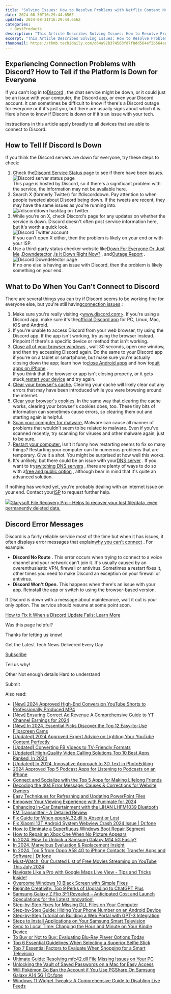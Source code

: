 ```yaml
---
title: "Solving Issues: How to Resolve Problems with Netflix Content Not Playing Correctly"
date: 2024-08-30T16:29:44.656Z
updated: 2024-08-31T16:29:44.656Z
categories:
  - BestProducts
description: "This Article Describes Solving Issues: How to Resolve Problems with Netflix Content Not Playing Correctly"
excerpt: "This Article Describes Solving Issues: How to Resolve Problems with Netflix Content Not Playing Correctly"
thumbnail: https://thmb.techidaily.com/d64a92b374563fd7f8dd564ef2b564a68a3b72b9d9892ee74121db7b4e7f60bc.jpg
---
```


## Experiencing Connection Problems with Discord? How to Tell if the Platform Is Down for Everyone
 If you can't log in to[Discord](https://www.lifewire.com/discord-4174046) , the chat service might be down, or it could just be an issue with your computer, the Discord app, or even your Discord account. It can sometimes be difficult to know if there's a Discord outage for everyone or if it's just you, but there are usually signs about which it is. Here's how to know if Discord is down or if it's an issue with your tech.

 Instructions in this article apply broadly to all devices that are able to connect to Discord.

## How to Tell If Discord Is Down

 If you think the Discord servers are down for everyone, try these steps to check:

1. Check the[Discord Service Status](https://status.discord.com) page to see if there have been issues.  
![Discord server status page](https://www.lifewire.com/thmb/yFSV49MklrykNCgZ93liSe1qZt0=/1500x0/filters:no_upscale():max_bytes(150000):strip_icc():format(webp)/is-discord-down-or-is-it-just-you-50256951-64f18a956bac488899f2b478d1c286a9.jpg)  
 This page is hosted by Discord, so if there's a significant problem with the service, the information may not be available here.
2. Search X (formerly Twitter) for #discorddown. Pay attention to when people tweeted about Discord being down. If the tweets are recent, they may have the same issues as you're running into.  
![#discorddown hashtag on Twitter](https://www.lifewire.com/thmb/VTkvVzzWtl2q1P78ZIep47rwOBo=/1500x0/filters:no_upscale():max_bytes(150000):strip_icc():format(webp)/is-discord-down-or-is-it-just-you-50256952-c360b9c4c6d64c2e8214179b37a1931a.jpg)
3. While you're on X, check Discord's page for any updates on whether the service is down. Discord doesn't often post service information here, but it's worth a quick look.  
![Discord Twitter account](https://www.lifewire.com/thmb/duH1jCzJjaIdBXNdYvzfWT2dzjk=/1500x0/filters:no_upscale():max_bytes(150000):strip_icc():format(webp)/is-discord-down-or-is-it-just-you-50256953-0ac75f448e784f739501c218e70589b5.jpg)  
 If you can't open X either, then the problem is likely on your end or with your ISP.
4. Use a third-party status checker website like[Down For Everyone Or Just Me](https://downforeveryoneorjustme.com/discord) ,[Downdetector](https://downdetector.com/status/discord/) ,[Is It Down Right Now?](https://www.isitdownrightnow.com/discord.com.html) , and[Outage.Report](https://outage.report/discord) .  
![Discord Downdetector page](https://www.lifewire.com/thmb/Dkbd1Gn7UxOCVbebPQPG9QuzVpQ=/1500x0/filters:no_upscale():max_bytes(150000):strip_icc():format(webp)/is-discord-down-or-is-it-just-you-50256954-e47fef8c259d4a9d805e652ae722fcbd.jpg)  
 If no one else is having an issue with Discord, then the problem is likely something on your end.

## What to Do When You Can't Connect to Discord

 There are several things you can try if Discord seems to be working fine for everyone else, but you're still having[connection issues](https://www.lifewire.com/fix-connection-issues-discord-5086484) :

1. Make sure you're really visiting <www.discord.com>. If you're using a Discord app, make sure it's the[official Discord app](https://discord.com/download) for PC, Linux, Mac, iOS and Android.
2. If you're unable to access Discord from your web browser, try using the Discord app. If the app isn't working, try using the browser instead. Pinpoint if there's a specific device or method that isn't working.
3. [Close all of your browser windows](https://www.lifewire.com/close-all-tabs-computer-android-browsers-4173831) , wait 30 seconds, open one window, and then try accessing Discord again. Do the same to your Discord app if you're on a tablet or smartphone, but make sure you're actually closing down the app; learn how to[close Android apps](https://www.lifewire.com/close-apps-on-android-4164116) and how to[quit apps on iPhone](https://www.lifewire.com/quit-apps-on-iphone-2000287) .  
 If you think that the browser or app isn't closing properly, or it gets stuck,[restart your device](https://www.lifewire.com/why-does-restarting-seem-to-fix-most-computer-problems-2624569) and try again.
4. [Clear your browser's cache.](https://www.lifewire.com/how-to-clear-cache-2617980) Clearing your cache will likely clear out any errors that may have been introduced while you were browsing around the internet.
5. [Clear your browser's cookies.](https://www.lifewire.com/how-to-delete-cookies-2617981) In the same way that clearing the cache works, clearing your browser's cookies does, too. These tiny bits of information can sometimes cause errors, so clearing them out and starting again is helpful.
6. [Scan your computer for malware.](https://www.lifewire.com/properly-scan-your-computer-for-viruses-and-other-malware-2624526) Malware can cause all manner of problems that wouldn't seem to be related to malware. Even if you've scanned recently, try scanning for viruses and other malware again, just to be sure.
7. [Restart your computer.](https://www.lifewire.com/how-to-reboot-a-computer-2624568) Isn't it funny how restarting seems to fix so many things? Restarting your computer can fix numerous problems that are temporary. Give it a shot. You might be surprised at how well this works.
8. It's unlikely, but there could be an issue with your[DNS server](https://www.lifewire.com/what-is-a-dns-server-2625854) . If you want to try[switching DNS servers](https://www.lifewire.com/how-to-change-dns-server-settings-2617979) , there are plenty of ways to do so with a[free and public option](https://www.lifewire.com/free-and-public-dns-servers-2626062) , although bear in mind that it's quite an advanced solution.

 If nothing has worked yet, you're probably dealing with an internet issue on your end. Contact your[ISP](https://www.lifewire.com/internet-service-provider-isp-2625924) to request further help.

<!-- affiliate ads begin -->
<a href="https://order.glarysoft.com/order/checkout.php?PRODS=35408920&QTY=1&AFFILIATE=108875&CART=1"><img src="https://secure.avangate.com/images/merchant/6734fa703f6633ab896eecbdfad8953a/products/FR-200-1.png" border="0">Glarysoft File Recovery Pro - Helps to recover your lost file/data, even permanently deleted data. </a>
<!-- affiliate ads end -->
## Discord Error Messages

 Discord is a fairly reliable service most of the time but when it has issues, it often displays error messages that explain[why you can't connect](https://www.lifewire.com/fix-it-when-discord-wont-open-5076489) . For example:

* **Discord No Route** . This error occurs when trying to connect to a voice channel and your network can't join it. It's usually caused by an overenthusiastic VPN, firewall or antivirus. Sometimes a restart fixes it, other times you need to make Discord an exception on your firewall or antivirus.
* **Discord Won't Open.** This happens when there's an issue with your app. Reinstall the app or switch to using the browser-based version.

 If Discord is down with a message about maintenance, wait it out is your only option. The service should resume at some point soon.

[How to Fix It When a Discord Update Fails: Learn More](https://www.lifewire.com/fix-failed-discord-update-5080924)

Was this page helpful?

Thanks for letting us know!

 Get the Latest Tech News Delivered Every Day

[Subscribe](https://www.lifewire.com/#)

Tell us why!

 Other  Not enough details  Hard to understand

 Submit

<ins class="adsbygoogle"
     style="display:block"
     data-ad-format="autorelaxed"
     data-ad-client="ca-pub-7571918770474297"
     data-ad-slot="1223367746"></ins>



<ins class="adsbygoogle"
     style="display:block"
     data-ad-client="ca-pub-7571918770474297"
     data-ad-slot="8358498916"
     data-ad-format="auto"
     data-full-width-responsive="true"></ins>

<span class="atpl-alsoreadstyle">Also read:</span>
<div><ul>
<li><a href="https://eaxpv-info.techidaily.com/new-2024-approved-high-end-conversion-youtube-shorts-to-professionally-produced-mp4/"><u>[New] 2024 Approved  High-End Conversion  YouTube Shorts to Professionally Produced MP4</u></a></li>
<li><a href="https://youtube-blog.techidaily.com/nsuring-correct-ad-revenue-a-comprehensive-guide-to-yt-channel-earnings-for-2024/"><u>[New] Ensuring Correct Ad Revenue  A Comprehensive Guide to YT Channel Earnings for 2024</u></a></li>
<li><a href="https://facebook-record-videos.techidaily.com/new-in-2024-essential-picks-discover-the-top-12-easy-to-use-flipscreen-cams/"><u>[New] In 2024, Essential Picks  Discover the Top 12 Easy-to-Use Flipscreen Cams</u></a></li>
<li><a href="https://facebook-video-share.techidaily.com/updated-2024-approved-expert-advice-on-lighting-your-youtube-content-perfectly/"><u>[Updated] 2024 Approved  Expert Advice on Lighting Your YouTube Content Perfectly</u></a></li>
<li><a href="https://facebook-video-files.techidaily.com/updated-converting-fb-videos-to-tv-friendly-formats/"><u>[Updated] Converting FB Videos to TV-Friendly Formats</u></a></li>
<li><a href="https://screen-activity-recording.techidaily.com/updated-high-quality-video-calling-solutions-top-10-best-apps-ranked-in-2024/"><u>[Updated] High-Quality Video Calling Solutions  Top 10 Best Apps Ranked, In 2024</u></a></li>
<li><a href="https://fox-info.techidaily.com/updated-in-2024-innovative-approach-to-3d-text-in-photoediting/"><u>[Updated] In 2024, Innovative Approach to 3D Text in PhotoEditing</u></a></li>
<li><a href="https://extra-approaches.techidaily.com/2024-approved-top-5-podcast-apps-for-listening-to-podcasts-on-an-iphone/"><u>2024 Approved  Top 5 Podcast Apps for Listening to Podcasts on an iPhone</u></a></li>
<li><a href="https://tech-recovery.techidaily.com/connect-and-socialize-with-the-top-5-apps-for-making-lifelong-friends/"><u>Connect and Socialize with the Top 5 Apps for Making Lifelong Friends</u></a></li>
<li><a href="https://tech-recovery.techidaily.com/decoding-the-404-error-message-causes-and-corrections-for-website-owners/"><u>Decoding the 404 Error Message: Causes & Corrections for Website Owners</u></a></li>
<li><a href="https://tech-recovery.techidaily.com/easy-techniques-for-refreshing-and-updating-powerpoint-files/"><u>Easy Techniques for Refreshing and Updating PowerPoint Files</u></a></li>
<li><a href="https://fox-boxes.techidaily.com/empower-your-viewing-experience-with-funimate-for-2024/"><u>Empower Your Viewing Experience with Funimate for 2024</u></a></li>
<li><a href="https://buynow-info.techidaily.com/enhancing-in-car-entertainment-with-the-lihan-lhfm1039-bluetooth-fm-transmitter-a-detailed-review/"><u>Enhancing In-Car Entertainment with the LIHAN LHFM1039 Bluetooth FM Transmitter - A Detailed Review</u></a></li>
<li><a href="https://tech-recovery.techidaily.com/fix-guide-for-when-openal32dll-is-absent-or-lost/"><u>Fix Guide for When openAL32.dll Is Absent or Lost</u></a></li>
<li><a href="https://howto.techidaily.com/fix-xiaomi-13t-android-system-webview-crash-2024-issue-drfone-by-drfone-fix-android-problems-fix-android-problems/"><u>Fix Xiaomi 13T Android System Webview Crash 2024 Issue | Dr.fone</u></a></li>
<li><a href="https://tech-recovery.techidaily.com/how-to-eliminate-a-superfluous-windows-boot-repair-segment/"><u>How to Eliminate a Superfluous Windows Boot Repair Segment</u></a></li>
<li><a href="https://tech-recovery.techidaily.com/how-to-repair-an-xbox-one-when-no-picture-appears/"><u>How to Repair an Xbox One When No Picture Appears</u></a></li>
<li><a href="https://android-unlock.techidaily.com/in-2024-how-to-unlock-a-samsung-galaxy-m14-5g-easily-by-drfone-android/"><u>In 2024, How To Unlock a Samsung Galaxy M14 5G Easily?</u></a></li>
<li><a href="https://extra-guidance.techidaily.com/in-2024-marvelous-evaluation-and-replacement-insight/"><u>In 2024, Marvelous Evaluation & Replacement Insight</u></a></li>
<li><a href="https://android-transfer.techidaily.com/in-2024-top-5-from-oppo-a58-4g-to-iphone-contacts-transfer-apps-and-software-drfone-by-drfone-transfer-from-android-transfer-from-android/"><u>In 2024, Top 5 from Oppo A58 4G to iPhone Contacts Transfer Apps and Software | Dr.fone</u></a></li>
<li><a href="https://tech-recovery.techidaily.com/must-watch-our-curated-list-of-free-movies-streaming-on-youtube-this-july-2024/"><u>Must-Watch: Our Curated List of Free Movies Streaming on YouTube This July 2024</u></a></li>
<li><a href="https://tech-recovery.techidaily.com/navigate-like-a-pro-with-google-maps-live-view-tips-and-tricks-inside/"><u>Navigate Like a Pro with Google Maps Live View - Tips and Tricks Inside!</u></a></li>
<li><a href="https://win11.techidaily.com/overcome-windows-10-black-screen-with-simple-fixes/"><u>Overcome Windows 10 Black Screen with Simple Fixes</u></a></li>
<li><a href="https://tech-hub.techidaily.com/reignite-creativity-top-9-perks-of-upgrading-to-chatgpt-plus/"><u>Reignite Creativity: Top 9 Perks of Upgrading to ChatGPT Plus</u></a></li>
<li><a href="https://tech-recovery.techidaily.com/1722869063088-samsung-galaxy-z-flip-31-revealed-anticipated-cost-and-launch-speculations-for-the-latest-innovation/"><u>Samsung Galaxy Z Flip 3^1 Revealed – Anticipated Cost and Launch Speculations for the Latest Innovation!</u></a></li>
<li><a href="https://tech-recovery.techidaily.com/step-by-step-fixes-for-missing-dll-files-on-your-computer/"><u>Step-by-Step Fixes for Missing DLL Files on Your Computer</u></a></li>
<li><a href="https://tech-recovery.techidaily.com/step-by-step-guide-hiding-your-phone-number-on-an-android-device/"><u>Step-by-Step Guide: Hiding Your Phone Number on an Android Device</u></a></li>
<li><a href="https://tech-hub.techidaily.com/step-by-step-tutorial-on-building-a-web-portal-with-gpt-3-integration/"><u>Step-by-Step Tutorial on Building a Web Portal with GPT-3 Integration</u></a></li>
<li><a href="https://tech-recovery.techidaily.com/steps-to-install-applications-on-your-samsung-smart-television/"><u>Steps to Install Applications on Your Samsung Smart Television</u></a></li>
<li><a href="https://tech-recovery.techidaily.com/sync-to-local-time-changing-the-hour-and-minute-on-your-kindle-device/"><u>Sync to Local Time: Changing the Hour and Minute on Your Kindle Device</u></a></li>
<li><a href="https://tech-recovery.techidaily.com/to-buy-or-not-to-buy-evaluating-blu-ray-player-options-today/"><u>To Buy or Not to Buy: Evaluating Blu-Ray Player Options Today</u></a></li>
<li><a href="https://tech-recovery.techidaily.com/top-6-essential-guidelines-when-selecting-a-superior-selfie-stick/"><u>Top 6 Essential Guidelines When Selecting a Superior Selfie Stick</u></a></li>
<li><a href="https://tech-recovery.techidaily.com/top-7-essential-factors-to-evaluate-when-shopping-for-a-smart-television/"><u>Top 7 Essential Factors to Evaluate When Shopping for a Smart Television</u></a></li>
<li><a href="https://tech-recovery.techidaily.com/ultimate-guide-resolving-mfc42dll-file-missing-issues-on-your-pc/"><u>Ultimate Guide: Resolving mfc42.dll File Missing Issues on Your PC</u></a></li>
<li><a href="https://tech-recovery.techidaily.com/unlocking-the-vault-of-saved-passwords-on-a-mac-for-easy-access/"><u>Unlocking the Vault of Saved Passwords on a Mac for Easy Access</u></a></li>
<li><a href="https://change-location.techidaily.com/will-pokemon-go-ban-the-account-if-you-use-pgsharp-on-samsung-galaxy-a14-5g-drfone-by-drfone-virtual-android/"><u>Will Pokémon Go Ban the Account if You Use PGSharp On Samsung Galaxy A14 5G | Dr.fone</u></a></li>
<li><a href="https://tech-recovery.techidaily.com/windows-11-widget-tweaks-a-comprehensive-guide-to-disabling-live-feeds/"><u>Windows 11 Widget Tweaks: A Comprehensive Guide to Disabling Live Feeds</u></a></li>
</ul></div>
